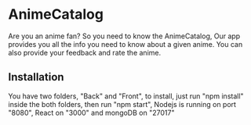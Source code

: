 # AnimeCatalog

Are you an anime fan? So you need to know the AnimeCatalog, Our app provides you all the info you need to know about a given anime. You can also provide your feedback and rate the anime.

## Installation

You have two folders, "Back" and "Front", to install, just run "npm install" inside the both folders, then run "npm start", Nodejs is running on port "8080", React on "3000" and mongoDB on "27017"